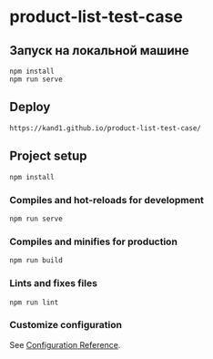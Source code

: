 # product-list-test-case

## Запуск на локальной машине
```
npm install
npm run serve
```
## Deploy
```
https://kand1.github.io/product-list-test-case/
```

## Project setup
```
npm install
```

### Compiles and hot-reloads for development
```
npm run serve
```

### Compiles and minifies for production
```
npm run build
```

### Lints and fixes files
```
npm run lint
```

### Customize configuration
See [Configuration Reference](https://cli.vuejs.org/config/).
